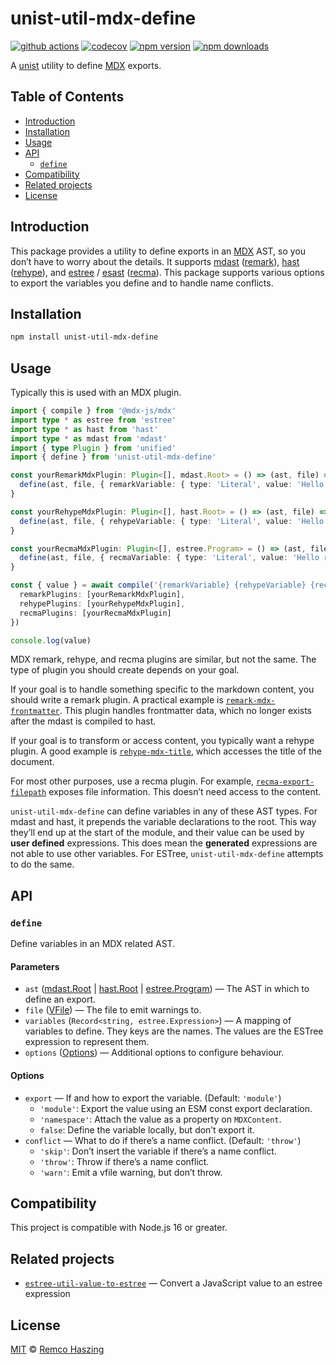 # unist-util-mdx-define

[![github actions](https://github.com/remcohaszing/unist-util-mdx-define/actions/workflows/ci.yaml/badge.svg)](https://github.com/remcohaszing/unist-util-mdx-define/actions/workflows/ci.yaml)
[![codecov](https://codecov.io/gh/remcohaszing/unist-util-mdx-define/branch/main/graph/badge.svg)](https://codecov.io/gh/remcohaszing/unist-util-mdx-define)
[![npm version](https://img.shields.io/npm/v/unist-util-mdx-define)](https://www.npmjs.com/package/unist-util-mdx-define)
[![npm downloads](https://img.shields.io/npm/dm/unist-util-mdx-define)](https://www.npmjs.com/package/unist-util-mdx-define)

A [unist](https://github.com/syntax-tree/unist) utility to define [MDX](https://mdxjs.com) exports.

## Table of Contents

- [Introduction](#introduction)
- [Installation](#installation)
- [Usage](#usage)
- [API](#api)
  - [`define`](#define)
- [Compatibility](#compatibility)
- [Related projects](#related-projects)
- [License](#license)

## Introduction

This package provides a utility to define exports in an [MDX](https://mdxjs.com) AST, so you don’t
have to worry about the details. It supports [mdast](https://github.com/syntax-tree/mdast)
([remark](https://github.com/remarkjs)), [hast](https://github.com/syntax-tree/hast)
([rehype](https://github.com/rehypejs)), and [estree](https://github.com/estree/estree) /
[esast](https://github.com/syntax-tree/esast) ([recma](https://github.com/mdx-js/recma)). This
package supports various options to export the variables you define and to handle name conflicts.

## Installation

```sh
npm install unist-util-mdx-define
```

## Usage

Typically this is used with an MDX plugin.

```ts
import { compile } from '@mdx-js/mdx'
import type * as estree from 'estree'
import type * as hast from 'hast'
import type * as mdast from 'mdast'
import { type Plugin } from 'unified'
import { define } from 'unist-util-mdx-define'

const yourRemarkMdxPlugin: Plugin<[], mdast.Root> = () => (ast, file) => {
  define(ast, file, { remarkVariable: { type: 'Literal', value: 'Hello remark plugin!' } })
}

const yourRehypeMdxPlugin: Plugin<[], hast.Root> = () => (ast, file) => {
  define(ast, file, { rehypeVariable: { type: 'Literal', value: 'Hello rehype plugin!' } })
}

const yourRecmaMdxPlugin: Plugin<[], estree.Program> = () => (ast, file) => {
  define(ast, file, { recmaVariable: { type: 'Literal', value: 'Hello recma plugin!' } })
}

const { value } = await compile('{remarkVariable} {rehypeVariable} {recmaVariable}', {
  remarkPlugins: [yourRemarkMdxPlugin],
  rehypePlugins: [yourRehypeMdxPlugin],
  recmaPlugins: [yourRecmaMdxPlugin]
})

console.log(value)
```

MDX remark, rehype, and recma plugins are similar, but not the same. The type of plugin you should
create depends on your goal.

If your goal is to handle something specific to the markdown content, you should write a remark
plugin. A practical example is
[`remark-mdx-frontmatter`](https://github.com/remcohaszing/remark-mdx-frontmatter). This plugin
handles frontmatter data, which no longer exists after the mdast is compiled to hast.

If your goal is to transform or access content, you typically want a rehype plugin. A good example
is [`rehype-mdx-title`](https://github.com/remcohaszing/rehype-mdx-title), which accesses the title
of the document.

For most other purposes, use a recma plugin. For example,
[`recma-export-filepath`](https://github.com/remcohaszing/recma-export-filepath) exposes file
information. This doesn’t need access to the content.

`unist-util-mdx-define` can define variables in any of these AST types. For mdast and hast, it
prepends the variable declarations to the root. This way they’ll end up at the start of the module,
and their value can be used by **user defined** expressions. This does mean the **generated**
expressions are not able to use other variables. For ESTree, `unist-util-mdx-define` attempts to do
the same.

## API

### `define`

Define variables in an MDX related AST.

#### Parameters

- `ast` ([mdast.Root](https://github.com/syntax-tree/mdast#root) |
  [hast.Root](https://github.com/syntax-tree/hast#root) |
  [estree.Program](https://github.com/estree/estree)) — The AST in which to define an export.
- `file` ([VFile](https://github.com/vfile/vfile)) — The file to emit warnings to.
- `variables` (`Record<string, estree.Expression>`) — A mapping of variables to define. They keys
  are the names. The values are the ESTree expression to represent them.
- `options` ([Options](#options)) — Additional options to configure behaviour.

#### Options

- `export` — If and how to export the variable. (Default: `'module'`)
  - `'module'`: Export the value using an ESM const export declaration.
  - `'namespace'`: Attach the value as a property on `MDXContent`.
  - `false`: Define the variable locally, but don’t export it.
- `conflict` — What to do if there’s a name conflict. (Default: `'throw'`)
  - `'skip'`: Don’t insert the variable if there’s a name conflict.
  - `'throw'`: Throw if there’s a name conflict.
  - `'warn'`: Emit a vfile warning, but don’t throw.

## Compatibility

This project is compatible with Node.js 16 or greater.

## Related projects

- [`estree-util-value-to-estree`](https://github.com/remcohaszing/estree-util-value-to-estree) —
  Convert a JavaScript value to an estree expression

## License

[MIT](LICENSE.md) © [Remco Haszing](https://github.com/remcohaszing)
